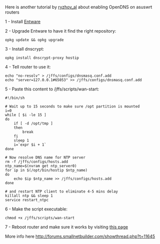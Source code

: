 Here is another tutorial by [ryzhov_al](http://forums.smallnetbuilder.com/member.php?u=13498) about enabling OpenDNS on asuswrt routers

1 - Install [Entware](https://github.com/RMerl/asuswrt-merlin/wiki/Entware)

2 - Upgrade Entware to have it find the right repository:
```
opkg update && opkg upgrade 
```
3 - Install dnscrypt:
```
opkg install dnscrypt-proxy hostip
```
4 - Tell router to use it:
```
echo "no-resolv" > /jffs/configs/dnsmasq.conf.add
echo "server=127.0.0.1#65053" >> /jffs/configs/dnsmasq.conf.add
```
5 - Paste this content to /jffs/scripts/wan-start:
```
#!/bin/sh

# Wait up to 15 seconds to make sure /opt partition is mounted
i=0
while [ $i -le 15 ]
do
    if [ -d /opt/tmp ]
    then
        break
    fi
    sleep 1
    i=`expr $i + 1`
done

# Now resolve DNS name for NTP server
rm -f /jffs/configs/hosts.add
ntp_name=$(nvram get ntp_server0)
for ip in $(/opt/bin/hostip $ntp_name)
do
    echo $ip $ntp_name >> /jffs/configs/hosts.add
done

# and restart NTP client to eliminate 4-5 mins delay
killall ntp && sleep 1
service restart_ntpc
```
6 - Make the script executable:
```
chmod +x /jffs/scripts/wan-start
```
7 - Reboot router and make sure it works by visiting [this page](http://www.opendns.com/support/article/64)

More info here http://forums.smallnetbuilder.com/showthread.php?t=11645